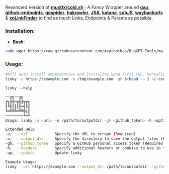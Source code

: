 Revamped Version of [**mux0x/cold.sh**](https://github.com/mux0x/cold.sh) ; A Fancy Wrapper around [**gau**](https://github.com/lc/gau), [**github-endpoints**](https://github.com/gwen001/github-search/blob/master/github-endpoints.py), [**gospider**](https://github.com/jaeles-project/gospider), [**hakrawler**](https://github.com/hakluke/hakrawler), [**JSA**](https://github.com/w9w/JSA), [**katana**](https://github.com/projectdiscovery/katana), [**subJS**](https://github.com/lc/subjs), [**waybackurls**](https://github.com/tomnomnom/waybackurls) & [**xnLinkFinder**](https://github.com/xnl-h4ck3r/xnLinkFinder) to find as much Links, Endpoints & Params as possible.

### **Installation**:
 - **Bash**: 
```bash
sudo wget https://raw.githubusercontent.com/Azathothas/BugGPT-Tools/main/linky/linky.sh -O /usr/local/bin/linky && sudo chmod +xwr /usr/local/bin/linky && linky --help
``` 


### Usage: 
```bash
#Will auto install dependencies and Initialize upon first run. manually supply -gh if ~/.config/.github_tokens doesn't exist
linky -u https://example.com -o /tmp/example.com -gh $(head -n 1 ~/.config/.github_tokens)
```
`linky --help`
```bash
──╔╗──╔╗
╔╗╠╬═╦╣╠╦╦╗
║╚╣║║║║═╣║║
╚═╩╩╩═╩╩╬╗║
────────╚═╝
Usage: linky -u <url> -o /path/to/outputdir -gh <github_token> -h <optional Headers>

Extended Help
-u,  --url            Specify the URL to scrape (Required)
-o,  --output_dir     Specify the directory to save the output files (Required)
-gh, --github_token   Specify a GitHub personal access token (Required if you want to fetch from github)
-h,  --headers        Specify additional headers or cookies to use in the HTTP request (optional)
-up, --update         Update linky

Example Usage:
linky --url https://example.com --output_dir /path/to/outputdir --github_token ghp_xyz --headers "Authorization: Bearer token; Cookie: cookie_value"
```
